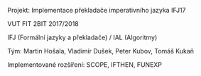 Projekt: Implementace překladače imperativního jazyka IFJ17

VUT FIT 2BIT 2017/2018

IFJ (Formální jazyky a překladače) / IAL (Algoritmy)

Tým: Martin Hošala, Vladimír Dušek, Peter Kubov, Tomáš Kukaň

Implementované rozšíření: SCOPE, IFTHEN, FUNEXP
